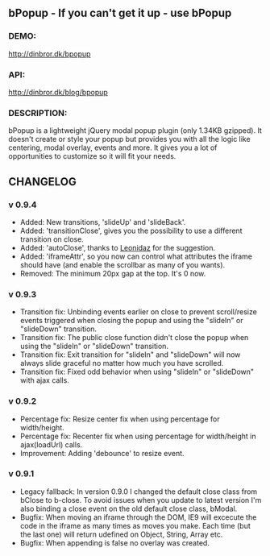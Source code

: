 ## bPopup - If you can't get it up - use bPopup

### DEMO: ###
http://dinbror.dk/bpopup

### API: ###
http://dinbror.dk/blog/bpopup

### DESCRIPTION: ###
bPopup is a lightweight jQuery modal popup plugin (only 1.34KB gzipped). It doesn't create or style your popup but provides you with all the logic like centering, modal overlay, events and more. It gives you a lot of opportunities to customize so it will fit your needs.

## CHANGELOG
### v 0.9.4 ###
* Added: New transitions, 'slideUp' and 'slideBack'.
* Added: 'transitionClose', gives you the possibility to use a different transition on close.
* Added: 'autoClose', thanks to [Leonidaz](https://github.com/Leonidaz) for the suggestion.
* Added: 'iframeAttr', so you now can control what attributes the iframe should have (and enable the scrollbar as many of you wants).
* Removed: The minimum 20px gap at the top. It's 0 now.

### v 0.9.3 ###
* Transition fix: Unbinding events earlier on close to prevent scroll/resize events triggered when closing the popup and using the "slideIn" or "slideDown" transition.
* Transition fix: The public close function didn't close the popup when using the "slideIn" or "slideDown" transition.
* Transition fix: Exit transition for "slideIn" and "slideDown" will now always slide graceful no matter how much you have scrolled.
* Transition fix: Fixed odd behavior when using "slideIn" or "slideDown" with ajax calls.

### v 0.9.2 ###
* Percentage fix: Resize center fix when using percentage for width/height.
* Percentage fix: Recenter fix when using percentage for width/height in ajax(loadUrl) calls.
* Improvement: Adding 'debounce' to resize event.

### v 0.9.1 ###
* Legacy fallback: In version 0.9.0 I changed the default close class from bClose to b-close. To avoid issues when you update to latest version I'm also binding a close event on the old default close class, bModal.
* Bugfix: When moving an iframe through the DOM, IE9 will excecute the code in the iframe as many times as moves you make. Each time (but the last one) will return udefined on Object, String, Array etc.
* Bugfix: When appending is false no overlay was created.
